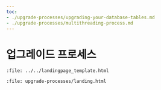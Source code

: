 ```yaml
---
toc:
- ./upgrade-processes/upgrading-your-database-tables.md
- ./upgrade-processes/multithreading-process.md
---
```

# 업그레이드 프로세스

```{raw} html
:file: ../../landingpage_template.html
```
```{raw} html
:file: upgrade-processes/landing.html
```